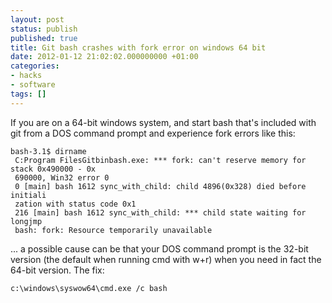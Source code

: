 ```yaml
---
layout: post
status: publish
published: true
title: Git bash crashes with fork error on windows 64 bit
date: 2012-01-12 21:02:02.000000000 +01:00
categories:
- hacks
- software
tags: []
---
```

If you are on a 64-bit windows system, and start bash that's included with git from a DOS command prompt and experience fork errors like this:

```
bash-3.1$ dirname
 C:Program FilesGitbinbash.exe: *** fork: can't reserve memory for stack 0x490000 - 0x
 690000, Win32 error 0
 0 [main] bash 1612 sync_with_child: child 4896(0x328) died before initiali
 zation with status code 0x1
 216 [main] bash 1612 sync_with_child: *** child state waiting for longjmp
 bash: fork: Resource temporarily unavailable
```

... a possible cause can be that your DOS command prompt is the 32-bit version (the default when running cmd with w+r) when you need in fact the 64-bit version. The fix:

```
c:\windows\syswow64\cmd.exe /c bash
```

